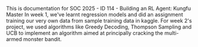 This is documentation for SOC 2025 - ID 114 - Building an RL Agent: Kungfu Master
In week 1, we've learnt regression models and did an assignment training our very own data from sample training data in kaggle.
For week 2's project, we used algorithms like Greedy Decoding, Thompson Sampling and UCB to implement an algorithm aimed at principally cracking the multi-armed monster bandit.
